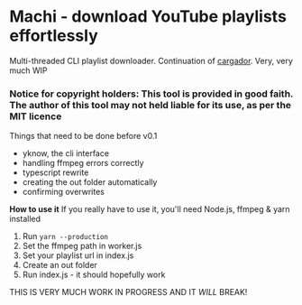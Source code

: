 # Machi - download YouTube playlists effortlessly

Multi-threaded CLI playlist downloader. Continuation of [cargador](https://github.com/cfanoulis/cargador). Very, very much WIP

### Notice for copyright holders: This tool is provided in good faith. The author of this tool may not held liable for its use, as per the MIT licence

Things that need to be done before v0.1

-   yknow, the cli interface
-   handling ffmpeg errors correctly
-   typescript rewrite
-   creating the out folder automatically
-   confirming overwrites

**How to use it**
If you really have to use it, you'll need Node.js, ffmpeg & yarn installed

1. Run `yarn --production`
1. Set the ffmpeg path in worker.js
1. Set your playlist url in index.js
1. Create an out folder
1. Run index.js - it should hopefully work

THIS IS VERY MUCH WORK IN PROGRESS AND IT _WILL_ BREAK!

